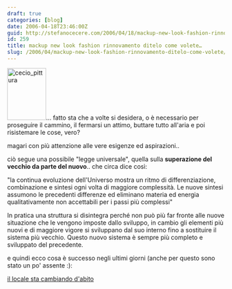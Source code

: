 ```yaml
---
draft: true
categories: [blog]
date: 2006-04-18T23:46:00Z
guid: http://stefanocecere.com/2006/04/18/mackup-new-look-fashion-rinnovamento-ditelo-come-volete/
id: 259
title: mackup new look fashion rinnovamento ditelo come volete…
slug: /2006/04/mackup-new-look-fashion-rinnovamento-ditelo-come-volete/
---
```


[<img src="http://stefanocecere.com/wp-content/uploads/sites/3/2006/04/cecio_pittura.jpg" alt="cecio_pittura" width="90" height="120" class="alignleft size-full wp-image-5490" />](http://www.ilfannullone.it/new/il-locale-fannullone-sta-cambiando-labito/64/)… fatto sta che a volte si desidera, o è necessario per proseguire il cammino, il fermarsi un attimo, buttare tutto all'aria e poi risistemare le cose, vero?
  
magari con più attenzione alle vere esigenze ed aspirazioni..

ciò segue una possibile "legge universale", quella sulla **superazione del vecchio da parte del nuovo**.. che circa dice così:
  
"la continua evoluzione dell'Universo mostra un ritmo di differenziazione, combinazione e sintesi ogni volta di maggiore complessità. Le nuove sintesi assumono le precedenti differenze ed eliminano materia ed energia qualitativamente non accettabili per i passi più complessi"
  
In pratica una struttura si disintegra perché non può più far fronte alle nuove situazione che le vengono imposte dallo sviluppo, in cambio gli elementi più nuovi e di maggiore vigore si sviluppano dal suo interno fino a sostituire il sistema più vecchio. Questo nuovo sistema è sempre più completo e sviluppato del precedente.

e quindi ecco cosa è successo negli ultimi giorni (anche per questo sono stato un po' assente :):
  
[il locale sta cambiando d'abito](http://www.ilfannullone.it/new/il-locale-fannullone-sta-cambiando-labito/64/)